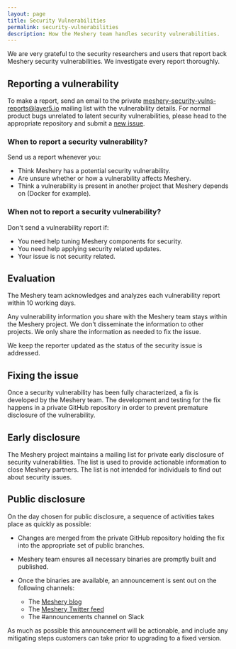 ```yaml
---
layout: page
title: Security Vulnerabilities
permalink: security-vulnerabilities
description: How the Meshery team handles security vulnerabilities.
---
```


We are very grateful to the security researchers and users that report
back Meshery security vulnerabilities. We investigate every report thoroughly.

## Reporting a vulnerability

To make a report, send an email to the private
[meshery-security-vulns-reports@layer5.io](mailto:meshery-security-vulns-reports@layer5.io)
mailing list with the vulnerability details. For normal product bugs
unrelated to latent security vulnerabilities, please head to
the appropriate repository and submit a [new issue](https://github.com/layer5io/meshery/issues).

### When to report a security vulnerability?

Send us a report whenever you:

- Think Meshery has a potential security vulnerability.
- Are unsure whether or how a vulnerability affects Meshery.
- Think a vulnerability is present in another project that Meshery
depends on (Docker for example).

### When not to report a security vulnerability?

Don't send a vulnerability report if:

- You need help tuning Meshery components for security.
- You need help applying security related updates.
- Your issue is not security related.

## Evaluation

The Meshery team acknowledges and analyzes each vulnerability report within 10 working days.

Any vulnerability information you share with the Meshery team stays
within the Meshery project. We don't disseminate the information to other
projects. We only share the information as needed to fix the issue.

We keep the reporter updated as the status of the security issue is addressed.

## Fixing the issue

Once a security vulnerability has been fully characterized, a fix is developed by the Meshery team.
The development and testing for the fix happens in a private GitHub repository in order to prevent
premature disclosure of the vulnerability.

## Early disclosure

The Meshery project maintains a mailing list for private early disclosure of security vulnerabilities. 
The list is used to provide actionable information to close Meshery partners. The list is not intended 
for individuals to find out about security issues.

## Public disclosure

On the day chosen for public disclosure, a sequence of activities takes place as quickly as possible:

- Changes are merged from the private GitHub repository holding the fix into the appropriate set of public
branches.

- Meshery team ensures all necessary binaries are promptly built and published.

- Once the binaries are available, an announcement is sent out on the following channels:

    - The [Meshery blog](/blog)
    - The [Meshery Twitter feed](https://twitter.com/mesherio)
    - The #announcements channel on Slack

As much as possible this announcement will be actionable, and include any mitigating steps customers can take prior to
upgrading to a fixed version. 
